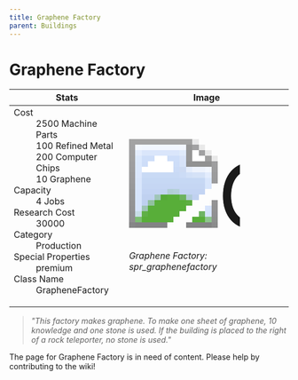 ```yaml
---
title: Graphene Factory
parent: Buildings
---
```

# Graphene Factory

[//]: # (Pre-generated content)
<table><thead><tr><th>Stats</th><th>Image</th></tr></thead><tbody><tr><td><dl><dt>Cost</dt><dd>2500 Machine Parts<br>100 Refined Metal<br>200 Computer Chips<br>10 Graphene</dd><dt>Capacity</dt><dd>4 Jobs</dd><dt>Research Cost</dt><dd>30000</dd><dt>Category</dt><dd>Production</dd><dt>Special Properties</dt><dd>premium</dd><dt>Class Name</dt><dd>GrapheneFactory</dd></dl></td><td><style>.building-image {width: 200px;height: 200px;overflow: hidden;position: relative;}.building-image img {image-rendering: pixelated;object-fit: none;transform: scale(10);transform-origin: left top;position: absolute;left: 0;top: 0;}</style><div class="building-image"><img style="object-position: -641px -855px;" src="https://tfe2-wiki.github.io/assets/sprites.png" alt="Graphene Factory Back"><img style="object-position: -619px -855px;" src="https://tfe2-wiki.github.io/assets/sprites.png" alt="Graphene Factory"></div><i>Graphene Factory: spr_graphenefactory</i></td></tr></tbody></table><blockquote><i>"This factory makes graphene. To make one sheet of graphene, 10 knowledge and one stone is used. If the building is placed to the right of a rock teleporter, no stone is used."</i></blockquote>

The page for Graphene Factory is in need of content. Please help by contributing to the wiki!
